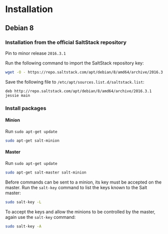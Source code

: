 # Installation

## Debian 8

### Installation from the official SaltStack repository

Pin to minor release `2016.3.1`

Run the following command to import the SaltStack repository key:
```bash
wget -O - https://repo.saltstack.com/apt/debian/8/amd64/archive/2016.3.1/SALTSTACK-GPG-KEY.pub | sudo apt-key add -
```

Save the following file to `/etc/apt/sources.list.d/saltstack.list`:
```
deb http://repo.saltstack.com/apt/debian/8/amd64/archive/2016.3.1 jessie main
```

### Install packages

#### Minion

Run `sudo apt-get update`

```bash
sudo apt-get salt-minion
```

#### Master

Run `sudo apt-get update`

```bash
sudo apt-get salt-master salt-minion
```

Before commands can be sent to a minion, its key must be accepted on the master.
Run the `salt-key` command to list the keys known to the Salt master:

```bash
sudo salt-key -L
```
To accept the keys and allow the minions to be controlled by the master, again use the `salt-key` command:

```bash
sudo salt-key -A
```

